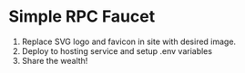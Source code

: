 # Simple RPC Faucet

1. Replace SVG logo and favicon in site with desired image.
2. Deploy to hosting service and setup .env variables
3. Share the wealth!